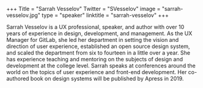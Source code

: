 +++
Title = "Sarrah Vesselov"
Twitter = "SVesselov"
image = "sarrah-vesselov.jpg"
type = "speaker"
linktitle = "sarrah-vesselov"
+++

Sarrah Vesselov is a UX professional, speaker, and author with over 10 years of experience in design, development, and management. As the UX Manager for GitLab, she led her department in setting the vision and direction of user experience, established an open source design system, and scaled the department from six to fourteen in a little over a year. She has experience teaching and mentoring on the subjects of design and development at the college level. Sarrah speaks at conferences around the world on the topics of user experience and front-end development. Her co-authored book on design systems will be published by Apress in 2019.